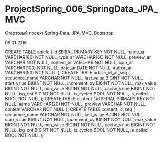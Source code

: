 # ProjectSpring_006_SpringData_JPA_MVC
Стартовый проект Spring-Data, JPA, MVC, Bootstrap

09.01.2016

CREATE TABLE article
(
    id SERIAL PRIMARY KEY NOT NULL,
    name_ar VARCHAR(80) NOT NULL,
    type_ar VARCHAR(50) NOT NULL,
    preview_ar VARCHAR NOT NULL,
    content_ar VARCHAR NOT NULL,
    icon_ar VARCHAR(100) NOT NULL,
    date_ar DATE NOT NULL,
    author_ar VARCHAR(50) NOT NULL
);
CREATE TABLE article_id_ar_seq
(
    sequence_name VARCHAR NOT NULL,
    last_value BIGINT NOT NULL,
    start_value BIGINT NOT NULL,
    increment_by BIGINT NOT NULL,
    max_value BIGINT NOT NULL,
    min_value BIGINT NOT NULL,
    cache_value BIGINT NOT NULL,
    log_cnt BIGINT NOT NULL,
    is_cycled BOOL NOT NULL,
    is_called BOOL NOT NULL
);
CREATE TABLE content
(
    id SERIAL PRIMARY KEY NOT NULL,
    name VARCHAR(20) NOT NULL,
    preview VARCHAR NOT NULL,
    content VARCHAR NOT NULL
);
CREATE TABLE content_id_seq
(
    sequence_name VARCHAR NOT NULL,
    last_value BIGINT NOT NULL,
    start_value BIGINT NOT NULL,
    increment_by BIGINT NOT NULL,
    max_value BIGINT NOT NULL,
    min_value BIGINT NOT NULL,
    cache_value BIGINT NOT NULL,
    log_cnt BIGINT NOT NULL,
    is_cycled BOOL NOT NULL,
    is_called BOOL NOT NULL
);
